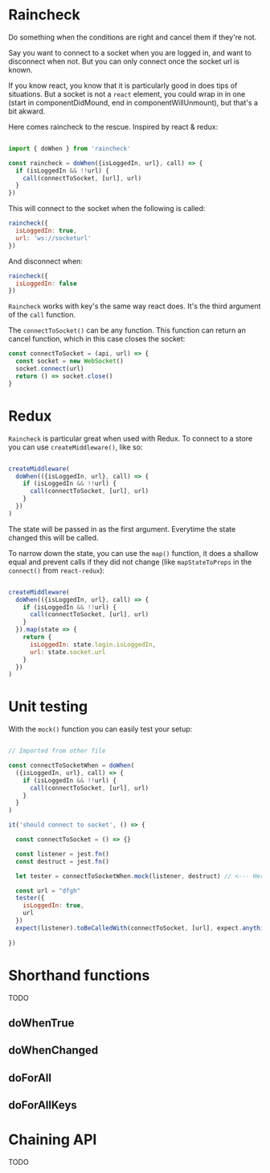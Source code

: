 
# Raincheck

Do something when the conditions are right and cancel them if they're not.

Say you want to connect to a socket when you are logged in, and want to disconnect when not.
But you can only connect once the socket url is known.

If you know react, you know that it is particularly good in does tips of situations.
But a socket is not a `react` element, you could wrap in in one (start in componentDidMound, end in componentWillUnmount), but that's a bit akward.

Here comes raincheck to the rescue. Inspired by react & redux:

```javascript

import { doWhen } from 'raincheck'

const raincheck = doWhen({isLoggedIn, url}, call) => {
  if (isLoggedIn && !!url) {
    call(connectToSocket, [url], url) 
  }
})

```

This will connect to the socket when the following is called:

```javascript
raincheck({
  isLoggedIn: true,
  url: 'ws://socketurl'
})
```

And disconnect when:

```javascript
raincheck({
  isLoggedIn: false
})
```

`Raincheck` works with key's the same way react does. It's the third argument of the `call` function.

The `connectToSocket()` can be any function. This function can return an cancel function, which in this case closes the socket:

```javascript
const connectToSocket = (api, url) => {
  const socket = new WebSocket()
  socket.connect(url)
  return () => socket.close()
}
```

# Redux

`Raincheck` is particular great when used with Redux.
To connect to a store you can use `createMiddleware()`, like so:

```javascript

createMiddleware(
  doWhen(({isLoggedIn, url}, call) => {
    if (isLoggedIn && !!url) {
      call(connectToSocket, [url], url) 
    }
  })
)

```

The state will be passed in as the first argument. Everytime the state changed this will be called. 

To narrow down the state, you can use the `map()` function, it does a shallow equal and prevent calls if they did not change (like `mapStateToProps` in the `connect()` from `react-redux`):

```javascript

createMiddleware(
  doWhen(({isLoggedIn, url}, call) => {
    if (isLoggedIn && !!url) {
      call(connectToSocket, [url], url) 
    }
  }).map(state => {
    return {
      isLoggedIn: state.login.isLoggedIn,
      url: state.socket.url
    }
  })
)

```

# Unit testing

With the `mock()` function you can easily test your setup:

```javascript

// Imported from other file

const connectToSocketWhen = doWhen(
  ({isLoggedIn, url}, call) => {
    if (isLoggedIn && !!url) {
      call(connectToSocket, [url], url)
    }
  }
)

it('should connect to socket', () => {

  const connectToSocket = () => {}

  const listener = jest.fn()
  const destruct = jest.fn()

  let tester = connectToSocketWhen.mock(listener, destruct) // <--- Here's the magic :)

  const url = "dfgh"
  tester({
    isLoggedIn: true,
    url
  })
  expect(listener).toBeCalledWith(connectToSocket, [url], expect.anything())
	
})
```

# Shorthand functions

TODO

## doWhenTrue

## doWhenChanged

## doForAll

## doForAllKeys


# Chaining API

TODO


